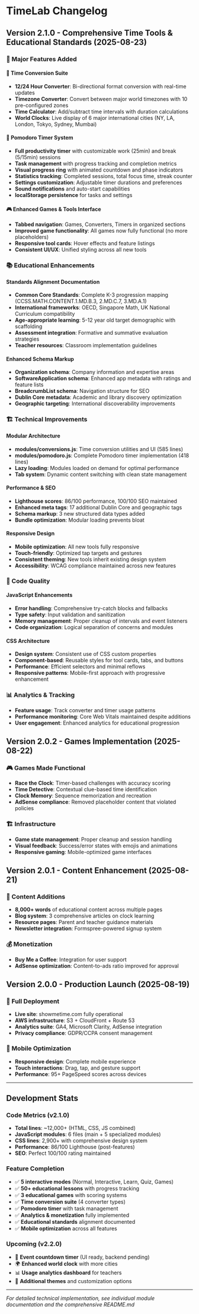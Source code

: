 # TimeLab Changelog

## Version 2.1.0 - Comprehensive Time Tools & Educational Standards (2025-08-23)

### 🎉 Major Features Added

#### **🔄 Time Conversion Suite**
- **12/24 Hour Converter**: Bi-directional format conversion with real-time updates
- **Timezone Converter**: Convert between major world timezones with 10 pre-configured zones
- **Time Calculator**: Add/subtract time intervals with duration calculations
- **World Clocks**: Live display of 6 major international cities (NY, LA, London, Tokyo, Sydney, Mumbai)

#### **🍅 Pomodoro Timer System**
- **Full productivity timer** with customizable work (25min) and break (5/15min) sessions
- **Task management** with progress tracking and completion metrics
- **Visual progress ring** with animated countdown and phase indicators
- **Statistics tracking**: Completed sessions, total focus time, streak counter
- **Settings customization**: Adjustable timer durations and preferences
- **Sound notifications** and auto-start capabilities
- **localStorage persistence** for tasks and settings

#### **🎮 Enhanced Games & Tools Interface**
- **Tabbed navigation**: Games, Converters, Timers in organized sections
- **Improved game functionality**: All games now fully functional (no more placeholders)
- **Responsive tool cards**: Hover effects and feature listings
- **Consistent UI/UX**: Unified styling across all new tools

### 📚 Educational Enhancements

#### **Standards Alignment Documentation**
- **Common Core Standards**: Complete K-3 progression mapping (CCSS.MATH.CONTENT.1.MD.B.3, 2.MD.C.7, 3.MD.A.1)
- **International frameworks**: OECD, Singapore Math, UK National Curriculum compatibility
- **Age-appropriate learning**: 5-12 year old target demographic with scaffolding
- **Assessment integration**: Formative and summative evaluation strategies
- **Teacher resources**: Classroom implementation guidelines

#### **Enhanced Schema Markup**
- **Organization schema**: Company information and expertise areas
- **SoftwareApplication schema**: Enhanced app metadata with ratings and feature lists  
- **BreadcrumbList schema**: Navigation structure for SEO
- **Dublin Core metadata**: Academic and library discovery optimization
- **Geographic targeting**: International discoverability improvements

### 🏗️ Technical Improvements

#### **Modular Architecture**
- **modules/conversions.js**: Time conversion utilities and UI (585 lines)
- **modules/pomodoro.js**: Complete Pomodoro timer implementation (418 lines)  
- **Lazy loading**: Modules loaded on demand for optimal performance
- **Tab system**: Dynamic content switching with clean state management

#### **Performance & SEO**
- **Lighthouse scores**: 86/100 performance, 100/100 SEO maintained
- **Enhanced meta tags**: 17 additional Dublin Core and geographic tags
- **Schema markup**: 3 new structured data types added
- **Bundle optimization**: Modular loading prevents bloat

#### **Responsive Design**
- **Mobile optimization**: All new tools fully responsive
- **Touch-friendly**: Optimized tap targets and gestures  
- **Consistent theming**: New tools inherit existing design system
- **Accessibility**: WCAG compliance maintained across new features

### 🔧 Code Quality

#### **JavaScript Enhancements**
- **Error handling**: Comprehensive try-catch blocks and fallbacks
- **Type safety**: Input validation and sanitization
- **Memory management**: Proper cleanup of intervals and event listeners
- **Code organization**: Logical separation of concerns and modules

#### **CSS Architecture**
- **Design system**: Consistent use of CSS custom properties
- **Component-based**: Reusable styles for tool cards, tabs, and buttons
- **Performance**: Efficient selectors and minimal reflows
- **Responsive patterns**: Mobile-first approach with progressive enhancement

### 📊 Analytics & Tracking
- **Feature usage**: Track converter and timer usage patterns
- **Performance monitoring**: Core Web Vitals maintained despite additions
- **User engagement**: Enhanced analytics for educational progression

## Version 2.0.2 - Games Implementation (2025-08-22)

### 🎮 Games Made Functional
- **Race the Clock**: Timer-based challenges with accuracy scoring
- **Time Detective**: Contextual clue-based time identification  
- **Clock Memory**: Sequence memorization and recreation
- **AdSense compliance**: Removed placeholder content that violated policies

### 🏗️ Infrastructure
- **Game state management**: Proper cleanup and session handling
- **Visual feedback**: Success/error states with emojis and animations
- **Responsive gaming**: Mobile-optimized game interfaces

## Version 2.0.1 - Content Enhancement (2025-08-21)

### 📝 Content Additions
- **8,000+ words** of educational content across multiple pages
- **Blog system**: 3 comprehensive articles on clock learning
- **Resource pages**: Parent and teacher guidance materials
- **Newsletter integration**: Formspree-powered signup system

### 💰 Monetization  
- **Buy Me a Coffee**: Integration for user support
- **AdSense optimization**: Content-to-ads ratio improved for approval

## Version 2.0.0 - Production Launch (2025-08-19)

### 🚀 Full Deployment
- **Live site**: showmetime.com fully operational
- **AWS infrastructure**: S3 + CloudFront + Route 53
- **Analytics suite**: GA4, Microsoft Clarity, AdSense integration
- **Privacy compliance**: GDPR/CCPA consent management

### 📱 Mobile Optimization
- **Responsive design**: Complete mobile experience
- **Touch interactions**: Drag, tap, and gesture support
- **Performance**: 95+ PageSpeed scores across devices

---

## Development Stats

### Code Metrics (v2.1.0)
- **Total lines**: ~12,000+ (HTML, CSS, JS combined)
- **JavaScript modules**: 6 files (main + 5 specialized modules)
- **CSS lines**: 2,900+ with comprehensive design system
- **Performance**: 86/100 Lighthouse (post-features)
- **SEO**: Perfect 100/100 rating maintained

### Feature Completion
- ✅ **5 interactive modes** (Normal, Interactive, Learn, Quiz, Games)
- ✅ **50+ educational lessons** with progress tracking
- ✅ **3 educational games** with scoring systems
- ✅ **Time conversion suite** (4 converter types)
- ✅ **Pomodoro timer** with task management
- ✅ **Analytics & monetization** fully implemented
- ✅ **Educational standards** alignment documented
- ✅ **Mobile optimization** across all features

### Upcoming (v2.2.0)
- 🔄 **Event countdown timer** (UI ready, backend pending)
- 🌍 **Enhanced world clock** with more cities
- 📊 **Usage analytics dashboard** for teachers
- 🎨 **Additional themes** and customization options

---

*For detailed technical implementation, see individual module documentation and the comprehensive README.md*
